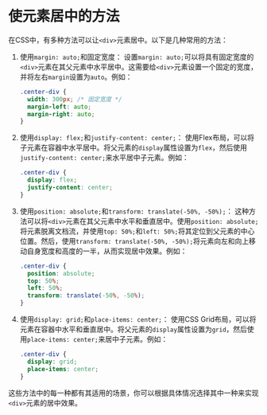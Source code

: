 # 使元素居中的方法

在CSS中，有多种方法可以让`<div>`元素居中。以下是几种常用的方法：

1. 使用`margin: auto;`和固定宽度：
   设置`margin: auto;`可以将具有固定宽度的`<div>`元素在其父元素中水平居中。这需要给`<div>`元素设置一个固定的宽度，并将左右`margin`设置为`auto`。例如：
   
   ```css
   .center-div {
     width: 300px; /* 固定宽度 */
     margin-left: auto;
     margin-right: auto;
   }
   ```

2. 使用`display: flex;`和`justify-content: center;`：
   使用Flex布局，可以将子元素在容器中水平居中。将父元素的`display`属性设置为`flex`，然后使用`justify-content: center;`来水平居中子元素。例如：
   
   ```css
   .center-div {
     display: flex;
     justify-content: center;
   }
   ```

3. 使用`position: absolute;`和`transform: translate(-50%, -50%);`：
   这种方法可以将`<div>`元素在其父元素中水平和垂直居中。使用`position: absolute;`将元素脱离文档流，并使用`top: 50%;`和`left: 50%;`将其定位到父元素的中心位置。然后，使用`transform: translate(-50%, -50%);`将元素向左和向上移动自身宽度和高度的一半，从而实现居中效果。例如：
   
   ```css
   .center-div {
     position: absolute;
     top: 50%;
     left: 50%;
     transform: translate(-50%, -50%);
   }
   ```

4. 使用`display: grid;`和`place-items: center;`：
   使用CSS Grid布局，可以将元素在容器中水平和垂直居中。将父元素的`display`属性设置为`grid`，然后使用`place-items: center;`来居中子元素。例如：
   
   ```css
   .center-div {
     display: grid;
     place-items: center;
   }
   ```

这些方法中的每一种都有其适用的场景，你可以根据具体情况选择其中一种来实现`<div>`元素的居中效果。